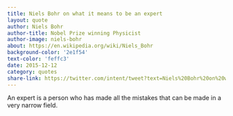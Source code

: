 ```yaml
---
title: Niels Bohr on what it means to be an expert
layout: quote
author: Niels Bohr
author-title: Nobel Prize winning Physicist
author-image: niels-bohr
about: https://en.wikipedia.org/wiki/Niels_Bohr
background-color: '2e1f54'
text-color: 'feffc3'
date: 2015-12-12
category: quotes
share-link: https://twitter.com/intent/tweet?text=Niels%20Bohr%20on%20what%20it%20means%20to%20be%20an%20expert%20pic.twitter.com/9J6r7G33yE
---
```


An expert is a person who has made all the mistakes that can be made in a very&nbsp;narrow&nbsp;field.
